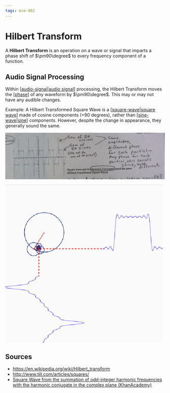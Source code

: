 ```yaml
---
tags: ece-402
---
```


# Hilbert Transform

A **Hilbert Transform** is an operation on a wave or signal that imparts a phase shift of $\pm90\degree$ to every frequency component of a function.

## Audio Signal Processing

Within [[audio-signal|audio signal]] processing, the Hilbert Transform moves the [[phase]] of any waveform by $\pm90\degree$. This may or may not have any audible changes.

Example: A Hilbert Transformed Square Wave is a [[square-wave|square wave]] made of cosine components (+90 degrees), rather than [[sine-wave|sine]] components. However, despite the change in appearance, they generally sound the same.

![Hilbert Transformed Square Wave](../public/attachments/hilbert-transformed-square-wave.png)

![P5.js rendition of square wave and its harmonic conjugate](../public/attachments/square-wave-harmonic-conjugate-khanacademy.png)

## Sources

- <https://en.wikipedia.org/wiki/Hilbert_transform>
- <http://www.till.com/articles/squares/>
- [Square Wave from the summation of odd-integer harmonic frequencies with the harmonic conjugate in the complex plane (KhanAcademy)](https://www.khanacademy.org/computer-programming/square-wave-from-the-summation-of-odd-integer-harmonic-frequencies-with-the-harmonic-conjugate-in-the-complex-plane/5586053021564928)

[//begin]: # "Autogenerated link references for markdown compatibility"
[audio-signal|audio signal]: audio-signal "Audio Signal"
[phase]: phase "Phase"
[square-wave|square wave]: square-wave "Square Wave"
[sine-wave|sine]: sine-wave "Sine wave"
[//end]: # "Autogenerated link references"
